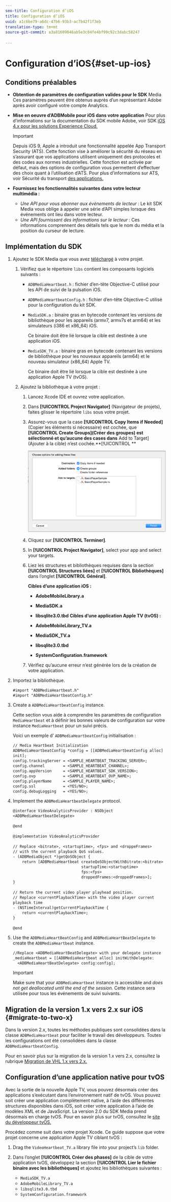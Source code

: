 ```yaml
---
seo-title: Configuration d’iOS
title: Configuration d’iOS
uuid: a1c6be79-a6dc-47b6-93b3-ac7b42f1f3eb
translation-type: tm+mt
source-git-commit: a3a81609046ab5e3c84fe4bf99c92c3dabc58247

---
```



# Configuration d’iOS{#set-up-ios}

## Conditions préalables

* **Obtention de paramètres de configuration valides pour le SDK** Media Ces paramètres peuvent être obtenus auprès d’un représentant Adobe après avoir configuré votre compte Analytics.
* **Mise en oeuvre d’ADBMobile pour iOS dans votre application** Pour plus d’informations sur la documentation du SDK mobile Adobe, voir SDK [iOS 4.x pour les solutions Experience Cloud.](https://marketing.adobe.com/resources/help/en_US/mobile/ios/)

   >[!IMPORTANT]
   >
   >Depuis iOS 9, Apple a introduit une fonctionnalité appelée App Transport Security (ATS). Cette fonction vise à améliorer la sécurité du réseau en s’assurant que vos applications utilisent uniquement des protocoles et des codes aux normes industrielles. Cette fonction est activée par défaut, mais des options de configuration vous permettent d’effectuer des choix quant à l’utilisation d’ATS. Pour plus d’informations sur ATS, voir Sécurité du transport [des applications.](https://marketing.adobe.com/resources/help/en_US/mobile/ios/app_transport_security.html)

* **Fournissez les fonctionnalités suivantes dans votre lecteur multimédia :**

   * _Une API pour vous abonner aux événements de lecteur_ : Le kit SDK Media vous oblige à appeler une série d’API simples lorsque des événements ont lieu dans votre lecteur.
   * _Une API fournissant des informations sur le lecteur_ : Ces informations comprennent des détails tels que le nom du média et la position du curseur de lecture.

## Implémentation du SDK

1. Ajoutez le SDK Media que vous avez [téléchargé](/help/sdk-implement/download-sdks.md#download-2x-sdks) à votre projet.

   1. Vérifiez que le répertoire `libs` contient les composants logiciels suivants :

      * `ADBMediaHeartbeat.h` : fichier d’en-tête Objective-C utilisé pour les API de suivi de la pulsation iOS.
      * `ADBMediaHeartbeatConfig.h` : fichier d’en-tête Objective-C utilisé pour la configuration du kit SDK.
      * `MediaSDK.a` : binaire gras en bytecode contenant les versions de bibliothèque pour les appareils (armv7, armv7s et arm64) et les simulateurs (i386 et x86_64) iOS.

         Ce binaire doit être lié lorsque la cible est destinée à une application iOS.

      * `MediaSDK_TV.a` : binaire gras en bytecode contenant les versions de bibliothèque pour les nouveaux appareils (arm64) et le nouveau simulateur (x86_64) Apple TV.

         Ce binaire doit être lié lorsque la cible est destinée à une application Apple TV (tvOS).
   1. Ajoutez la bibliothèque à votre projet :

      1. Lancez Xcode IDE et ouvrez votre application.
      1. Dans **[!UICONTROL Project Navigator]** (Navigateur de projets), faites glisser le répertoire `libs` sous votre projet.

      1. Assurez-vous que la case **[!UICONTROL Copy Items if Needed]** (Copier les éléments si nécessaire) est cochée, que **[!UICONTROL Create Groups](Créer des groupes) est sélectionné et qu’aucune des cases dans** Add to Target] (Ajouter à la cible) n’est cochée.**[!UICONTROL **

         ![](assets/choose-options_ios.png)

      1. Cliquez sur **[!UICONTROL Terminer]**.
      1. In **[!UICONTROL Project Navigator]**, select your app and select your targets.
      1. Liez les structures et bibliothèques requises dans la section **[!UICONTROL Structures liées]** et **[!UICONTROL Bibliothèques]** dans l’onglet **[!UICONTROL Général]**.

         **Cibles d’une application iOS :**

         * **AdobeMobileLibrary.a**
         * **MediaSDK.a**
         * **libsqlite3.0.tbd**
         **Cibles d’une application Apple TV (tvOS) :**

         * **AdobeMobileLibrary_TV.a**
         * **MediaSDK_TV.a**
         * **libsqlite3.0.tbd**
         * **SystemConfiguration.framework**
      1. Vérifiez qu’aucune erreur n’est générée lors de la création de votre application.




1. Importez la bibliothèque.

   ```
   #import "ADBMediaHeartbeat.h" 
   #import "ADBMediaHeartbeatConfig.h" 
   ```

1. Create a `ADBMediaHeartbeatConfig` instance.

   Cette section vous aide à comprendre les paramètres de configuration `MediaHeartbeat` et à définir les bonnes valeurs de configuration sur votre instance `MediaHeartbeat` pour un suivi précis.

   Voici un exemple d’ `ADBMediaHeartbeatConfig` initialisation :

   ```
   // Media Heartbeat Initialization 
   ADBMediaHeartbeatConfig *config = [[ADBMediaHeartbeatConfig alloc] init]; 
   config.trackingServer = <SAMPLE_HEARTBEAT_TRACKING_SERVER>; 
   config.channel        = <SAMPLE_HEARTBEAT_CHANNEL>; 
   config.appVersion     = <SAMPLE_HEARTBEAT_SDK_VERSION>; 
   config.ovp            = <SAMPLE_HEARTBEAT_OVP_NAME>; 
   config.playerName     = <SAMPLE_PLAYER_NAME>; 
   config.ssl            = <YES/NO>; 
   config.debugLogging   = <YES/NO>; 
   ```

1. Implement the `ADBMediaHeartbeatDelegate` protocol.

   ```
   @interface VideoAnalyticsProvider : NSObject <ADBMediaHeartbeatDelegate> 
   
   @end 
   
   @implementation VideoAnalyticsProvider 
   
   // Replace <bitrate>, <startuptime>, <fps> and <droppeFrames>  
   // with the current playback QoS values. 
   - (ADBMediaObject *)getQoSObject { 
       return [ADBMediaHeartbeat createQoSObjectWithBitrate:<bitrate>  
                                 startupTime:<startuptime>   
                                 fps:<fps>  
                                 droppedFrames:<droppedFrames>]; 
   } 
   
   // Return the current video player playhead position. 
   // Replace <currentPlaybackTime> with the video player current playback time 
   - (NSTimeInterval)getCurrentPlaybackTime { 
       return <currentPlaybackTime>; 
   } 
   
   @end
   ```

1. Use the `ADBMediaHeartBeatConfig` and `ADBMediaHeartBeatDelegate` to create the `ADBMediaHeartbeat` instance.

   ```
   //Replace <ADBMediaHeartBeatDelegate> with your delegate instance 
   _mediaHeartbeat = [[ADBMediaHeartbeat alloc] initWithDelegate: 
     <ADBMediaHeartBeatDelegate> config:config];
   ```

   >[!IMPORTANT]
   >
   >Make sure that your `ADBMediaHeartbeat` instance is accessible and *does not get deallocated until the end of the session*. Cette instance sera utilisée pour tous les événements de suivi suivants.

## Migration de la version 1.x vers 2.x sur iOS {#migrate-to-two-x}

Dans la version 2.x, toutes les méthodes publiques sont consolidées dans la classe `ADBMediaHeartbeat` pour faciliter le travail des développeurs. Toutes les configurations ont été consolidées dans la classe `ADBMediaHeartbeatConfig`.

Pour en savoir plus sur la migration de la version 1.x vers 2.x, consultez la rubrique [Migration de VHL 1.x vers 2.x.](/help/sdk-implement/va-1x-to-2x/mig-1x-2x-overview.md)

## Configuration d’une application native pour tvOS

Avec la sortie de la nouvelle Apple TV, vous pouvez désormais créer des applications s’exécutant dans l’environnement natif de tvOS. Vous pouvez soit créer une application complètement native, à l’aide des différentes structures disponibles dans iOS, soit créer votre application à l’aide de modèles XML et de JavaScript. La version 2.0 du SDK Media prend désormais en charge tvOS. Pour en savoir plus sur tvOS, consultez le [site du développeur tvOS.](https://developer.apple.com/tvos/)

Procédez comme suit dans votre projet Xcode. Ce guide suppose que votre projet concerne une application Apple TV ciblant tvOS :

1. Drag the `VideoHeartbeat_TV.a` library file into your project’s `lib` folder.

1. Dans l’onglet **[!UICONTROL Créer des phases]** de la cible de votre application tvOS, développez la section **[!UICONTROL Lier le fichier binaire avec les bibliothèques]** et ajoutez les bibliothèques suivantes :

   * `MediaSDK_TV.a`
   * `AdobeMobileLibrary_TV.a`
   * `libsqlite3.0.tbd`
   * `SystemConfiguration.framework`


